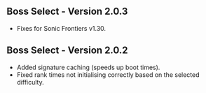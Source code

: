 ## Boss Select - Version 2.0.3
- Fixes for Sonic Frontiers v1.30.

## Boss Select - Version 2.0.2
- Added signature caching (speeds up boot times).
- Fixed rank times not initialising correctly based on the selected difficulty.
